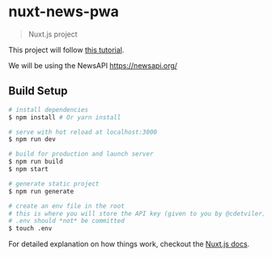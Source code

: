 # nuxt-news-pwa

> Nuxt.js project

This project will follow [this tutorial](https://scotch.io/tutorials/build-a-progressive-web-application-with-nuxtjs).

We will be using the NewsAPI https://newsapi.org/

## Build Setup

``` bash
# install dependencies
$ npm install # Or yarn install

# serve with hot reload at localhost:3000
$ npm run dev

# build for production and launch server
$ npm run build
$ npm start

# generate static project
$ npm run generate

# create an env file in the root
# this is where you will store the API key (given to you by @cdetviler)
# .env should *not* be committed
$ touch .env
```

For detailed explanation on how things work, checkout the [Nuxt.js docs](https://github.com/nuxt/nuxt.js).

